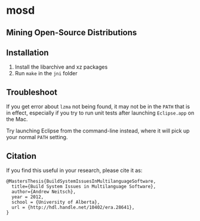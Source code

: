# mosd
## Mining Open-Source Distributions

## Installation

1. Install the libarchive and xz packages
2. Run `make` in the `jni` folder

## Troubleshoot

If you get error about `lzma` not being found, it may not be in the `PATH`
that is in effect, especially if you try to run unit tests after launching
`Eclipse.app` on the Mac.

Try launching Eclipse from the command-line instead, where it will pick up
your normal `PATH` setting.

## Citation

If you find this useful in your research, please cite it as:

    @MastersThesis{BuildSystemIssuesInMultilanguageSoftware,
      title={Build System Issues in Multilanguage Software},
      author={Andrew Neitsch},
      year = 2012,
      school = {University of Alberta},
      url = {http://hdl.handle.net/10402/era.28641},
    }
